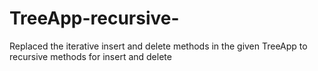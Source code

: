# TreeApp-recursive-
Replaced the iterative insert and delete methods in the given TreeApp to recursive methods for insert and delete
